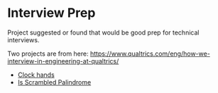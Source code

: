 # Interview Prep

Project suggested or found that would be good prep for technical interviews.

Two projects are from here:
https://www.qualtrics.com/eng/how-we-interview-in-engineering-at-qualtrics/
* [Clock hands](./clock_hand_degrees/README.md)
* [Is Scrambled Palindrome](./scrambled_palindrome/scrambled_palindrome.py)

